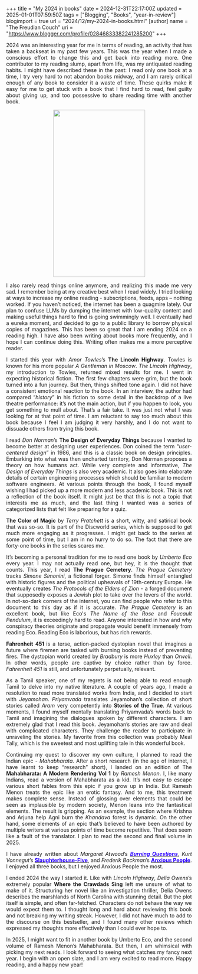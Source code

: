 +++
title = "My 2024 in books"
date = 2024-12-31T22:17:00Z
updated = 2025-01-01T07:59:50Z
tags = ["Blogging", "Books", "year-in-review"]
blogimport = true 
url = "2024/12/my-2024-in-books.html"
[author]
	name = "The Freudian Couch"
	uri = "https://www.blogger.com/profile/02846833382241285200"
+++

<p style="text-align: justify;">2024 was an interesting year for me in terms of reading, an activity that has taken a backseat in my past few years. This was the year when I made a conscious effort to change this and get back into reading more. One contributor to my reading slump, apart from life, was my antiquated reading habits. I might have described these in the past: I read only one book at a time, I try very hard to not abandon books midway, and I am rarely critical enough of any book to consider it a waste of time. These quirks make it easy for me to get stuck with a book that I find hard to read, feel guilty about giving up, and too possessive to share reading time with another book.&nbsp;</p><div class="separator" style="clear: both; text-align: center;"><a href="https://blogger.googleusercontent.com/img/b/R29vZ2xl/AVvXsEjDDTLtgR76o_BUfXCJOakDsIPm3m6JaGJUP5WQvpDUwpuLidfCY_Sx0PdYEZd0infGFh9DXaAkuCWN3soPgN_MlRnD6jv_5o3aEWaKxRYQKK6ihZbV2q_9ofBAR8Ntf7bnzQ7u3365Sd5UYfmbsNjpIzyqgto4T2qiC-yY5MSX7yYrmU6hUwl8QvNxXDbb/s1222/Screenshot%202024-12-31%20at%205.17.09%E2%80%AFPM.png" style="margin-left: 1em; margin-right: 1em;"><img border="0" data-original-height="1222" data-original-width="672" height="453" src="https://blogger.googleusercontent.com/img/b/R29vZ2xl/AVvXsEjDDTLtgR76o_BUfXCJOakDsIPm3m6JaGJUP5WQvpDUwpuLidfCY_Sx0PdYEZd0infGFh9DXaAkuCWN3soPgN_MlRnD6jv_5o3aEWaKxRYQKK6ihZbV2q_9ofBAR8Ntf7bnzQ7u3365Sd5UYfmbsNjpIzyqgto4T2qiC-yY5MSX7yYrmU6hUwl8QvNxXDbb/w249-h453/Screenshot%202024-12-31%20at%205.17.09%E2%80%AFPM.png" width="249" /></a></div><p style="text-align: justify;">I also rarely read things online anymore, and realizing this made me very sad. I remember being at my creative best when I read widely. I tried looking at ways to increase my online reading - subscriptions, feeds, apps – nothing worked. If you haven’t noticed, the internet has been a quagmire lately. Our plan to confuse LLMs by dumping the internet with low-quality content and making useful things hard to find is going swimmingly well. I eventually had a eureka moment, and decided to go to a public library to borrow physical copies of magazines. This has been so great that I am ending 2024 on a reading high. I have also been writing about books more frequently, and I hope I can continue doing this. Writing often makes me a more perceptive reader.</p><p style="text-align: justify;">I started this year with <i>Amor Towles</i>’s <b>The Lincoln Highway</b>. Towles is known for his more popular <i>A Gentleman in Moscow</i>. <i>The Lincoln Highway</i>, my introduction to Towles, returned mixed results for me. I went in expecting historical fiction. The first few chapters were grim, but the book turned into a fun journey. But then, things shifted tone again. I did not have a consistent emotional reaction to the book. In an interview, the author had compared “<i>history</i>” in his fiction to some detail in the backdrop of a live theatre performance: it’s not the main action, but if you happen to look, you get something to mull about. That’s a fair take. It was just not what I was looking for at that point of time. I am reluctant to say too much about this book because I feel I am judging it very harshly, and I do not want to dissuade others from trying this book.</p><p style="text-align: justify;">I read <i>Don Norman</i>’s <b>The Design of Everyday Things</b> because I wanted to become better at designing user experiences. Don coined the term “<i>user-centered design</i>” in 1986, and this is a classic book on design principles. Embarking into what was then uncharted territory, Don Norman proposes a theory on how humans act. While very complete and informative, <i>The Design of Everyday Things</i> is also very academic. It also goes into elaborate details of certain engineering processes which should be familiar to modern software engineers. At various points through the book, I found myself wishing I had picked up a more modern and less academic book. This is not a reflection of the book itself. It might just be that this is not a topic that interests me as much, and the last thing I wanted was a series of categorized lists that felt like preparing for a quiz.</p><p style="text-align: justify;"><b>The Color of Magic</b> by <i>Terry Pratchett</i> is a short, witty, and satirical book that was so-so. It is part of the Discworld series, which is supposed to get much more engaging as it progresses. I might get back to the series at some point of time, but I am in no hurry to do so. The fact that there are forty-one books in the series scares me.</p><p style="text-align: justify;">It’s becoming a personal tradition for me to read one book by <i>Umberto Eco</i> every year. I may not actually read one, but hey, it is the thought that counts. This year, I read <b>The Prague Cemetery</b>. <i>The Prague Cemetery</i> tracks <i>Simone Simonini</i>, a fictional forger. Simone finds himself entangled with historic figures and the political upheavals of 19th-century Europe. He eventually creates <i>The Protocols of the Elders of Zion </i>- a forged document that supposedly exposes a Jewish plot to take over the levers of the world. In not-so-dark corners of the internet, you can find people who refer to this document to this day as if it is accurate. <i>The Prague Cemetery</i> is an excellent book, but like Eco's <i>The Name of the Rose</i> and <i>Foucault Pendulum</i>, it is exceedingly hard to read. Anyone interested in how and why conspiracy theories originate and propagate would benefit immensely from reading Eco. Reading Eco is laborious, but has rich rewards.</p><p style="text-align: justify;"><b>Fahrenheit 451 </b>is a terse, action-packed dystopian novel that imagines a future where firemen are tasked with burning books instead of preventing fires. The dystopian world created by <i>Bradbury</i> is more <i>Huxley</i> than <i>Orwell</i>. In other words, people are captive by choice rather than by force. <i>Fahrenheit 451</i> is still, and unfortunately perpetually, relevant.</p><p style="text-align: justify;">As a Tamil speaker, one of my regrets is not being able to read enough Tamil to delve into my native literature. A couple of years ago, I made a resolution to read more translated works from India, and I decided to start with <i>Jeyamohan</i>. <i>Priyamvada</i> translates Jeyamohan’s collection of short stories called <i>Aram</i> very competently into <b>Stories of the True</b>. At various moments, I found myself mentally translating Priyamvada’s words back to Tamil and imagining the dialogues spoken by different characters. I am extremely glad that I read this book. Jeyamohan’s stories are raw and deal with complicated characters. They challenge the reader to participate in unraveling the stories. My favorite from this collection was probably Meal Tally, which is the sweetest and most uplifting tale in this wonderful book.&nbsp;&nbsp;</p><p style="text-align: justify;">Continuing my quest to discover my own culture, I planned to read the Indian epic - <i>Mahabharata</i>. After a short research (in the age of internet, I have learnt to keep “research” short), I landed on an edition of The <b>Mahabharata: A Modern Rendering Vol 1</b> by <i>Ramesh Menon</i>. I, like many Indians, read a version of Mahabharata as a kid. It’s not easy to escape various short fables from this epic if you grow up in India. But Ramesh Menon treats the epic like an erotic fantasy. And to me, this treatment makes complete sense. Instead of glossing over elements that could be seen as implausible by modern society, Menon leans into the fantastical elements. The result is gripping. As an example, the section where Krishna and Arjuna help Agni burn the <i>Khandava</i> forest is dynamic. On the other hand, some elements of an epic that’s believed to have been authored by multiple writers at various points of time become repetitive. That does seem like a fault of the translator. I plan to read the second and final volume in 2025.</p><p style="text-align: justify;">I have already written about <i>Margaret Atwood</i>’s <b><i><a href="https://www.thefreudiancouch.com/2024/11/margaret-atwoods-burning-questions.html" target="_blank"><span style="color: #2b00fe;">Burning Questions</span></a></i></b>, <i>Kurt Vonnegut</i>’s <b><a href="https://www.thefreudiancouch.com/2024/12/kurt-vonneguts-slaughterhouse-five.html" target="_blank"><span style="color: #2b00fe;">Slaughterhouse-Five</span></a></b>, and <i>Frederik Backman</i>’s <b><a href="https://www.thefreudiancouch.com/2024/12/fredrik-backmans-anxious-people.html" target="_blank"><span style="color: #2b00fe;">Anxious People</span></a></b>. I enjoyed all three books, but I enjoyed Anxious People the most.</p><p style="text-align: justify;">I ended 2024 the way I started it. Like with <i>Lincoln Highway</i>, <i>Delia Owens</i>’s extremely popular <b>Where the Crawdads Sing</b> left me unsure of what to make of it. Structuring her novel like an investigation thriller, Delia Owens describes the marshlands of North Carolina with stunning detail. But the plot itself is simple, and often far-fetched. Characters do not behave the way we would expect them to. I thought long and hard about reviewing this book and not breaking my writing streak. However, I did not have much to add to the discourse on this bestseller, and I found many other reviews which expressed my thoughts more effectively than I could ever hope to.</p><p style="text-align: justify;">In 2025, I might want to fit in another book by Umberto Eco, and the second volume of Ramesh Menon’s Mahabharata. But then, I am whimsical with picking my next reads. I look forward to seeing what catches my fancy next year. I begin with an open slate, and I am very excited to read more. Happy reading, and a happy new year!&nbsp;</p>
